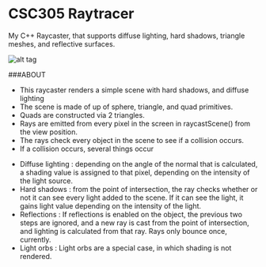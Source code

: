 # CSC305 Raytracer
My C++ Raycaster, that supports diffuse lighting, hard shadows, triangle meshes, and reflective surfaces.

![alt tag](http://i.imgur.com/cbol8dJ.png)

###ABOUT 
- This raycaster renders a simple scene with hard shadows, and diffuse lighting 
- The scene is made of up of sphere, triangle, and quad primitives. 
- Quads are constructed via 2 triangles. 
- Rays are emitted from every pixel in the screen in raycastScene() from the view position. 
- The rays check every object in the scene to see if a collision occurs. 
- If a collision occurs, several things occur 
 * Diffuse lighting : depending on the angle of the normal that is calculated, a shading value is assigned to that pixel, depending on the intensity of the light source.
 * Hard shadows : from the point of intersection, the ray checks whether or not it can see every light added to the scene. If it can see the light, it gains light value depending on the intensity of the light. 
  * Reflections : If reflections is enabled on the object, the previous two steps are ignored, and a new ray is cast from the point of intersection, and lighting is calculated from that ray. Rays only bounce once, currently. 
  * Light orbs : Light orbs are a special case, in which shading is not rendered. 
